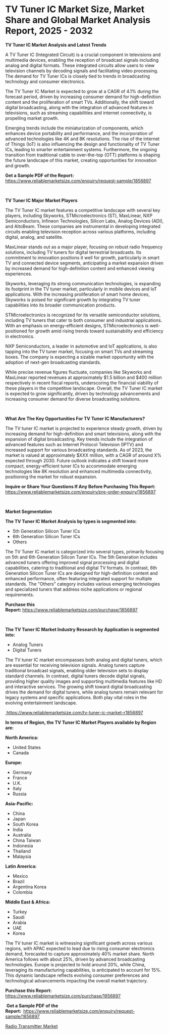 <p><h1>TV Tuner IC Market Size, Market Share and Global Market Analysis Report, 2025 - 2032</h1></p><p><strong>TV Tuner IC Market Analysis and Latest Trends</strong></p>
<p><p>A TV Tuner IC (Integrated Circuit) is a crucial component in televisions and multimedia devices, enabling the reception of broadcast signals including analog and digital formats. These integrated circuits allow users to view television channels by decoding signals and facilitating video processing. The demand for TV Tuner ICs is closely tied to trends in broadcasting technology and consumer electronics. </p><p>The TV Tuner IC Market is expected to grow at a CAGR of 4.1% during the forecast period, driven by increasing consumer demand for high-definition content and the proliferation of smart TVs. Additionally, the shift toward digital broadcasting, along with the integration of advanced features in televisions, such as streaming capabilities and internet connectivity, is propelling market growth. </p><p>Emerging trends include the miniaturization of components, which enhances device portability and performance, and the incorporation of advanced technologies like 4K and 8K resolutions. The rise of the Internet of Things (IoT) is also influencing the design and functionality of TV Tuner ICs, leading to smarter entertainment systems. Furthermore, the ongoing transition from traditional cable to over-the-top (OTT) platforms is shaping the future landscape of this market, creating opportunities for innovation and growth.</p></p>
<p><strong>Get a Sample PDF of the Report:&nbsp;</strong> <a href="https://www.reliablemarketsize.com/enquiry/request-sample/1856897?utm_campaign=2769&utm_medium=2&utm_source=Github&utm_content=ia&utm_term=06042025&utm_id=tv-tuner-ic">https://www.reliablemarketsize.com/enquiry/request-sample/1856897</a></p>
<p>&nbsp;</p>
<p><strong>TV Tuner IC Major Market Players</strong></p>
<p><p>The TV Tuner IC market features a competitive landscape with several key players, including Skyworks, STMicroelectronics (ST), MaxLinear, NXP Semiconductors, Infineon Technologies, Silicon Labs, Analog Devices (ADI), and AltoBeam. These companies are instrumental in developing integrated circuits enabling television reception across various platforms, including digital, analog, and satellite.</p><p>MaxLinear stands out as a major player, focusing on robust radio frequency solutions, including TV tuners for digital terrestrial broadcasts. Its commitment to innovation positions it well for growth, particularly in smart TV and connected device segments, anticipating a market expansion driven by increased demand for high-definition content and enhanced viewing experiences.</p><p>Skyworks, leveraging its strong communication technologies, is expanding its footprint in the TV tuner market, particularly in mobile devices and IoT applications. With the increasing proliferation of smart home devices, Skyworks is poised for significant growth by integrating TV tuner capabilities into its broader communication products.</p><p>STMicroelectronics is recognized for its versatile semiconductor solutions, including TV tuners that cater to both consumer and industrial applications. With an emphasis on energy-efficient designs, STMicroelectronics is well-positioned for growth amid rising trends toward sustainability and efficiency in electronics.</p><p>NXP Semiconductors, a leader in automotive and IoT applications, is also tapping into the TV tuner market, focusing on smart TVs and streaming boxes. The company is expecting a sizable market opportunity with the adoption of next-gen broadcasting standards.</p><p>While precise revenue figures fluctuate, companies like Skyworks and MaxLinear reported revenues at approximately $1.5 billion and $400 million respectively in recent fiscal reports, underscoring the financial viability of these players in the competitive landscape. Overall, the TV Tuner IC market is expected to grow significantly, driven by technology advancements and increasing consumer demand for diverse broadcasting solutions.</p></p>
<p>&nbsp;</p>
<p><strong>What Are The Key Opportunities For TV Tuner IC Manufacturers?</strong></p>
<p><p>The TV tuner IC market is projected to experience steady growth, driven by increasing demand for high-definition and smart televisions, along with the expansion of digital broadcasting. Key trends include the integration of advanced features such as Internet Protocol Television (IPTV) and increased support for various broadcasting standards. As of 2023, the market is valued at approximately $XXX million, with a CAGR of around X% expected through 2030. Future outlook indicates a shift toward more compact, energy-efficient tuner ICs to accommodate emerging technologies like 8K resolution and enhanced multimedia connectivity, positioning the market for robust expansion.</p></p>
<p><strong>Inquire or Share Your Questions If Any Before Purchasing This Report:</strong> <a href="https://www.reliablemarketsize.com/enquiry/pre-order-enquiry/1856897?utm_campaign=2769&utm_medium=2&utm_source=Github&utm_content=ia&utm_term=06042025&utm_id=tv-tuner-ic">https://www.reliablemarketsize.com/enquiry/pre-order-enquiry/1856897</a></p>
<p>&nbsp;</p>
<p><strong>Market Segmentation</strong></p>
<p><strong>The TV Tuner IC Market Analysis by types is segmented into:</strong></p>
<p><ul><li>5th Generation Silicon Tuner ICs</li><li>6th Generation Silicon Tuner ICs</li><li>Others</li></ul></p>
<p><p>The TV Tuner IC market is categorized into several types, primarily focusing on 5th and 6th Generation Silicon Tuner ICs. The 5th Generation includes advanced tuners offering improved signal processing and digital capabilities, catering to traditional and digital TV formats. In contrast, 6th Generation Silicon Tuner ICs are designed for high-definition content and enhanced performance, often featuring integrated support for multiple standards. The "Others" category includes various emerging technologies and specialized tuners that address niche applications or regional requirements.</p></p>
<p><strong>Purchase this Report:&nbsp;</strong><a href="https://www.reliablemarketsize.com/purchase/1856897?utm_campaign=2769&utm_medium=2&utm_source=Github&utm_content=ia&utm_term=06042025&utm_id=tv-tuner-ic">https://www.reliablemarketsize.com/purchase/1856897</a></p>
<p>&nbsp;</p>
<p><strong>The TV Tuner IC Market Industry Research by Application is segmented into:</strong></p>
<p><ul><li>Analog Tuners</li><li>Digital Tuners</li></ul></p>
<p><p>The TV tuner IC market encompasses both analog and digital tuners, which are essential for receiving television signals. Analog tuners capture traditional broadcast signals, enabling older television sets to display standard channels. In contrast, digital tuners decode digital signals, providing higher quality images and supporting multimedia features like HD and interactive services. The growing shift toward digital broadcasting drives the demand for digital tuners, while analog tuners remain relevant for legacy systems and specific applications. Both play vital roles in the evolving entertainment landscape.</p></p>
<p><a href="https://www.reliablemarketsize.com/tv-tuner-ic-market-r1856897?utm_campaign=2769&utm_medium=2&utm_source=Github&utm_content=ia&utm_term=06042025&utm_id=tv-tuner-ic">&nbsp;https://www.reliablemarketsize.com/tv-tuner-ic-market-r1856897</a></p>
<p><strong>In terms of Region, the TV Tuner IC Market Players available by Region are:</strong></p>
<p>
    <p> <strong> North America: </strong>
        <ul>
            <li>United States</li>
            <li>Canada</li>
        </ul>
        </p> 
    <p> <strong> Europe: </strong>
        <ul>
            <li>Germany</li>
            <li>France</li>
            <li>U.K.</li>
            <li>Italy</li>
            <li>Russia</li>
        </ul>
        </p> 
    <p> <strong> Asia-Pacific: </strong>
        <ul>
            <li>China</li>
            <li>Japan</li>
            <li>South Korea</li>
            <li>India</li>
            <li>Australia</li>
            <li>China Taiwan</li>
            <li>Indonesia</li>
            <li>Thailand</li>
            <li>Malaysia</li>
        </ul>
        </p> 
    <p> <strong> Latin America: </strong>
        <ul>
            <li>Mexico</li>
            <li>Brazil</li>
            <li>Argentina Korea</li>
            <li>Colombia</li>
        </ul>
        </p> 
    <p> <strong> Middle East & Africa: </strong>
        <ul>
            <li>Turkey</li>
            <li>Saudi</li>
            <li>Arabia</li>
            <li>UAE</li>
            <li>Korea</li>
        </ul>
    </p>
    </p>
<p><p>The TV tuner IC market is witnessing significant growth across various regions, with APAC expected to lead due to rising consumer electronics demand, forecasted to capture approximately 40% market share. North America follows with about 25%, driven by advanced broadcasting technologies. Europe is projected to hold around 20%, while China, leveraging its manufacturing capabilities, is anticipated to account for 15%. This dynamic landscape reflects evolving consumer preferences and technological advancements impacting the overall market trajectory.</p></p>
<p><strong>Purchase this Report: </strong><a href="https://www.reliablemarketsize.com/purchase/1856897?utm_campaign=2769&utm_medium=2&utm_source=Github&utm_content=ia&utm_term=06042025&utm_id=tv-tuner-ic">https://www.reliablemarketsize.com/purchase/1856897</a></p>
<p>&nbsp;<strong>Get a Sample PDF of the Report:&nbsp;&nbsp;</strong><a href="https://www.reliablemarketsize.com/enquiry/request-sample/1856897?utm_campaign=2769&utm_medium=2&utm_source=Github&utm_content=ia&utm_term=06042025&utm_id=tv-tuner-ic">https://www.reliablemarketsize.com/enquiry/request-sample/1856897</a></p>
<p><strong></strong></p>
<p><p><a href="https://github.com/organophelia8282/Market-Research-Report-List-1/blob/main/radio-transmitter-market.md?utm_campaign=2769&utm_medium=2&utm_source=Github&utm_content=ia&utm_term=06042025&utm_id=tv-tuner-ic">Radio Transmitter Market</a></p></p>